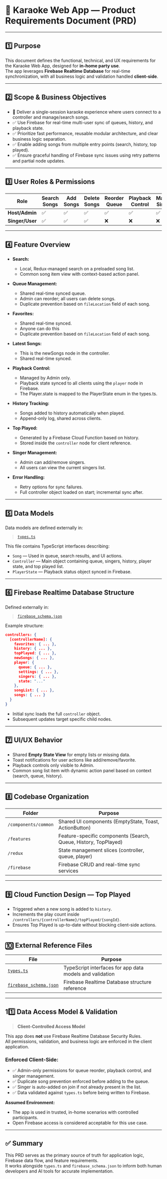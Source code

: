 # 🎤 Karaoke Web App — Product Requirements Document (PRD)

---

## 1️⃣ Purpose  

This document defines the functional, technical, and UX requirements for the Karaoke Web App, designed for **in-home party use**.  
The app leverages **Firebase Realtime Database** for real-time synchronization, with all business logic and validation handled **client-side**.

---

## 2️⃣ Scope & Business Objectives  

- 🎯 Deliver a single-session karaoke experience where users connect to a controller and manage/search songs.  
- ✅ Use Firebase for real-time multi-user sync of queues, history, and playback state.  
- ✅ Prioritize fast performance, reusable modular architecture, and clear business logic separation.  
- ✅ Enable adding songs from multiple entry points (search, history, top played).  
- ✅ Ensure graceful handling of Firebase sync issues using retry patterns and partial node updates.

---

## 3️⃣ User Roles & Permissions  

| Role         | Search Songs | Add Songs | Delete Songs | Reorder Queue | Playback Control | Manage Singers |
|--------------|---------------|-----------|--------------|----------------|------------------|----------------|
| **Host/Admin** | ✅ | ✅ | ✅ | ✅ | ✅ | ✅ |
| **Singer/User** | ✅ | ✅ | ✅ | ❌ | ❌ | ❌ |

---

## 4️⃣ Feature Overview  

- **Search:**  
  - Local, Redux-managed search on a preloaded song list.  
  - Common song item view with context-based action panel.  

- **Queue Management:**  
  - Shared real-time synced queue.  
  - Admin can reorder; all users can delete songs.  
  - Duplicate prevention based on `fileLocation` field of each song.  

- **Favorites:**  
  - Shared real-time synced.  
  - Anyone can do this
  - Duplicate prevention based on `fileLocation` field of each song.  

- **Latest Songs:**  
  - This is the newSongs node in the controller.
  - Shared real-time synced.  

- **Playback Control:**  
  - Managed by Admin only.  
  - Playback state synced to all clients using the `player` node in Firebase. 
  - The Player.state is mapped to the PlayerState enum in the types.ts. 

- **History Tracking:**  
  - Songs added to history automatically when played.  
  - Append-only log, shared across clients.  

- **Top Played:**  
  - Generated by a Firebase Cloud Function based on history.  
  - Stored inside the `controller` node for client reference.  

- **Singer Management:**  
  - Admin can add/remove singers.  
  - All users can view the current singers list.  
  
- **Error Handling:**  
  - Retry options for sync failures.  
  - Full controller object loaded on start; incremental sync after.

---

## 5️⃣ Data Models  

Data models are defined externally in:  
> [`types.ts`](./types.ts)  

This file contains TypeScript interfaces describing:  
- `Song` — Used in queue, search results, and UI actions.  
- `Controller` — Main object containing queue, singers, history, player state, and top played list.  
- `PlayerState` — Playback status object synced in Firebase.  

---

## 6️⃣ Firebase Realtime Database Structure  

Defined externally in:  
> [`firebase_schema.json`](./firebase_schema.json)  

Example structure:  
```json
controllers: {
  [controllerName]: {
    favorites: { ... },
    history: { ... },
    topPlayed: { ... },
    newSongs: { ... },
    player: { 
      queue: { ... },
      settings: { ... },
      singers: { ... },
      state: "..."
    },
    songList: { ... },
    songs: { ... }
  }
}
```

- Initial sync loads the full `controller` object.
- Subsequent updates target specific child nodes.

---

## 7️⃣ UI/UX Behavior  

- Shared **Empty State View** for empty lists or missing data.  
- Toast notifications for user actions like add/remove/favorite.  
- Playback controls only visible to Admin.  
- Common song list item with dynamic action panel based on context (search, queue, history).  

---

## 8️⃣ Codebase Organization  

| Folder | Purpose |
|--------|---------|
| `/components/common` | Shared UI components (EmptyState, Toast, ActionButton) |
| `/features` | Feature-specific components (Search, Queue, History, TopPlayed) |
| `/redux` | State management slices (controller, queue, player) |
| `/firebase` | Firebase CRUD and real-time sync services |

---

## 9️⃣ Cloud Function Design — Top Played  

- Triggered when a new song is added to `history`.  
- Increments the play count inside `/controllers/{controllerName}/topPlayed/{songId}`.  
- Ensures Top Played is up-to-date without blocking client-side actions.

---

## 🔟 External Reference Files  

| File | Purpose |
|------|---------|
| [`types.ts`](./types.ts) | TypeScript interfaces for app data models and validation |
| [`firebase_schema.json`](./firebase_schema.json) | Firebase Realtime Database structure reference |

---

## 11️⃣ Data Access Model & Validation  

> **Client-Controlled Access Model**  

This app does **not** use Firebase Realtime Database Security Rules.  
All permissions, validation, and business logic are enforced in the client application.

### Enforced Client-Side:
- ✅ Admin-only permissions for queue reorder, playback control, and singer management.  
- ✅ Duplicate song prevention enforced before adding to the queue.  
- ✅ Singer is auto-added on join if not already present in the list.  
- ✅ Data validated against `types.ts` before being written to Firebase.  

**Assumed Environment:**  
- The app is used in trusted, in-home scenarios with controlled participants.  
- Open Firebase access is considered acceptable for this use case.  

---

## ✅ Summary  

This PRD serves as the primary source of truth for application logic, Firebase data flow, and feature requirements.  
It works alongside `types.ts` and `firebase_schema.json` to inform both human developers and AI tools for accurate implementation.

